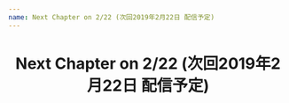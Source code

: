 ```yaml
---
name: Next Chapter on 2/22 (次回2019年2月22日 配信予定)
---
```

<h1 style="text-align: center">Next Chapter on 2/22 (次回2019年2月22日 配信予定)</h1>